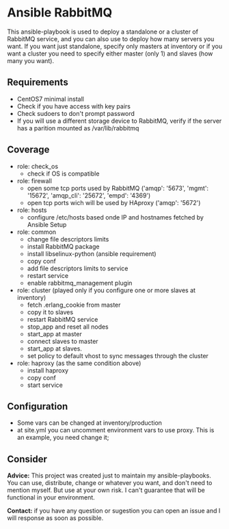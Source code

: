 # Ansible RabbitMQ
This ansible-playbook is used to deploy a standalone or a cluster of RabbitMQ service, and you can also use to deploy how many servers you want.
If you want just standalone, specify only masters at inventory or if you want a cluster you need to specify either master (only 1) and slaves (how many you want).

## Requirements
* CentOS7 minimal install
* Check if you have access with key pairs
* Check sudoers to don't prompt password
* If you will use a different storage device to RabbitMQ, verify if the server has a parition mounted as /var/lib/rabbitmq

## Coverage
* role: check_os 
  * check if OS is compatible
* role: firewall
  * open some tcp ports used by RabbitMQ ('amqp': '5673', 'mgmt': '15672', 'amqp_cli': '25672', 'empd': '4369')
  * open tcp ports wich will be used by HAproxy ('amqp': '5672')
* role: hosts
  * configure /etc/hosts based onde IP and hostnames fetched by Ansible Setup
* role: common
  * change file descriptors limits
  * install RabbitMQ package
  * install libselinux-python (ansible requirement)
  * copy conf
  * add file descriptors limits to service
  * restart service
  * enable rabbitmq\_management plugin
* role: cluster (played only if you configure one or more slaves at inventory)
  * fetch .erlang\_cookie from master
  * copy it to slaves
  * restart RabbitMQ service
  * stop\_app and reset all nodes
  * start\_app at master
  * connect slaves to master
  * start\_app at slaves.
  * set policy to default vhost to sync messages through the cluster
* role: haproxy (as the same condition above)
  * install haproxy
  * copy conf
  * start service
## Configuration
* Some vars can be changed at inventory/production
* at site.yml you can uncomment environment vars to use proxy. This is an example, you need change it;

## Consider
**Advice:** This project was created just to maintain my ansible-playbooks. You can use, distribute, change or whatever you want, and don't need to mention myself. But use at your own risk. I can't guarantee that will be functional in your environment.

**Contact:** if you have any question or sugestion you can open an issue and I will response as soon as possible.

